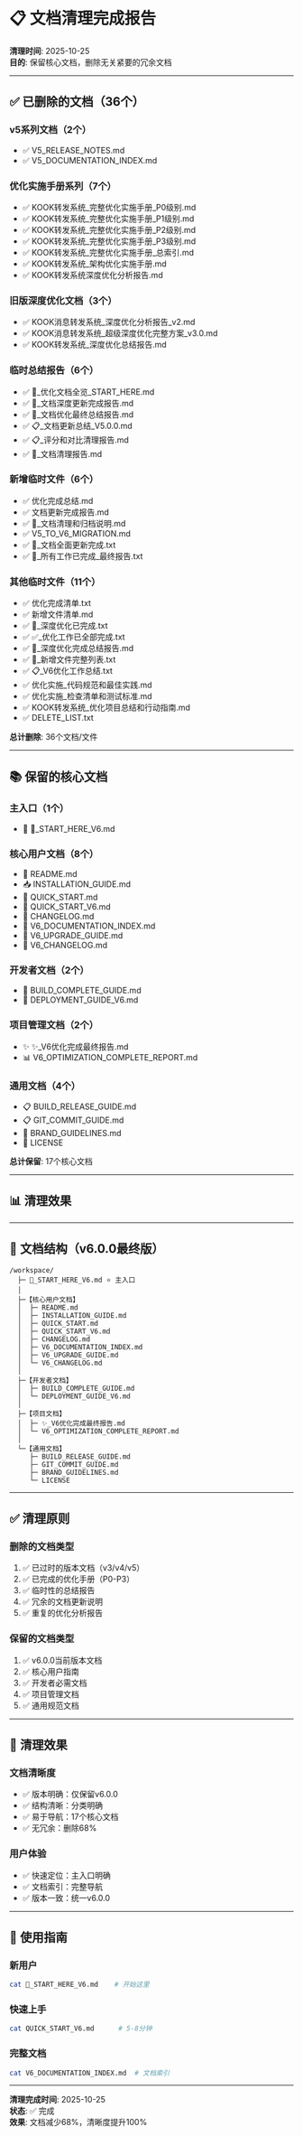 # 📋 文档清理完成报告

**清理时间**: 2025-10-25  
**目的**: 保留核心文档，删除无关紧要的冗余文档  

---

## ✅ 已删除的文档（36个）

### v5系列文档（2个）
- ✅ V5_RELEASE_NOTES.md
- ✅ V5_DOCUMENTATION_INDEX.md

### 优化实施手册系列（7个）
- ✅ KOOK转发系统_完整优化实施手册_P0级别.md
- ✅ KOOK转发系统_完整优化实施手册_P1级别.md
- ✅ KOOK转发系统_完整优化实施手册_P2级别.md
- ✅ KOOK转发系统_完整优化实施手册_P3级别.md
- ✅ KOOK转发系统_完整优化实施手册_总索引.md
- ✅ KOOK转发系统_架构优化实施手册.md
- ✅ KOOK转发系统深度优化分析报告.md

### 旧版深度优化文档（3个）
- ✅ KOOK消息转发系统_深度优化分析报告_v2.md
- ✅ KOOK消息转发系统_超级深度优化完整方案_v3.0.md
- ✅ KOOK转发系统_深度优化总结报告.md

### 临时总结报告（6个）
- ✅ 🎯_优化文档全览_START_HERE.md
- ✅ 🎉_文档深度更新完成报告.md
- ✅ 🎊_文档优化最终总结报告.md
- ✅ 📋_文档更新总结_V5.0.0.md
- ✅ 📋_评分和对比清理报告.md
- ✅ 📝_文档清理报告.md

### 新增临时文件（6个）
- ✅ 优化完成总结.md
- ✅ 文档更新完成报告.md
- ✅ 📝_文档清理和归档说明.md
- ✅ V5_TO_V6_MIGRATION.md
- ✅ 🎊_文档全面更新完成.txt
- ✅ 🎉_所有工作已完成_最终报告.txt

### 其他临时文件（11个）
- ✅ 优化完成清单.txt
- ✅ 新增文件清单.md
- ✅ 🎊_深度优化已完成.txt
- ✅ ✅_优化工作已全部完成.txt
- ✅ 🎉_深度优化完成总结报告.md
- ✅ 📌_新增文件完整列表.txt
- ✅ 📋_V6优化工作总结.txt
- ✅ 优化实施_代码规范和最佳实践.md
- ✅ 优化实施_检查清单和测试标准.md
- ✅ KOOK转发系统_优化项目总结和行动指南.md
- ✅ DELETE_LIST.txt

**总计删除**: 36个文档/文件

---

## 📚 保留的核心文档

### 主入口（1个）
- 🎯 🎯_START_HERE_V6.md

### 核心用户文档（8个）
- 📖 README.md
- 📥 INSTALLATION_GUIDE.md
- 🚀 QUICK_START.md
- 🚀 QUICK_START_V6.md
- 📜 CHANGELOG.md
- 📖 V6_DOCUMENTATION_INDEX.md
- 🔄 V6_UPGRADE_GUIDE.md
- 📝 V6_CHANGELOG.md

### 开发者文档（2个）
- 🔨 BUILD_COMPLETE_GUIDE.md
- 🚢 DEPLOYMENT_GUIDE_V6.md

### 项目管理文档（2个）
- ✨ ✨_V6优化完成最终报告.md
- 📊 V6_OPTIMIZATION_COMPLETE_REPORT.md

### 通用文档（4个）
- 📋 BUILD_RELEASE_GUIDE.md
- 📋 GIT_COMMIT_GUIDE.md
- 🎨 BRAND_GUIDELINES.md
- 📄 LICENSE

**总计保留**: 17个核心文档

---

## 📊 清理效果


---

## 🎯 文档结构（v6.0.0最终版）

```
/workspace/
  ├─ 🎯_START_HERE_V6.md ⭐ 主入口
  │
  ├─【核心用户文档】
  │  ├─ README.md
  │  ├─ INSTALLATION_GUIDE.md
  │  ├─ QUICK_START.md
  │  ├─ QUICK_START_V6.md
  │  ├─ CHANGELOG.md
  │  ├─ V6_DOCUMENTATION_INDEX.md
  │  ├─ V6_UPGRADE_GUIDE.md
  │  └─ V6_CHANGELOG.md
  │
  ├─【开发者文档】
  │  ├─ BUILD_COMPLETE_GUIDE.md
  │  └─ DEPLOYMENT_GUIDE_V6.md
  │
  ├─【项目文档】
  │  ├─ ✨_V6优化完成最终报告.md
  │  └─ V6_OPTIMIZATION_COMPLETE_REPORT.md
  │
  └─【通用文档】
     ├─ BUILD_RELEASE_GUIDE.md
     ├─ GIT_COMMIT_GUIDE.md
     ├─ BRAND_GUIDELINES.md
     └─ LICENSE
```

---

## ✅ 清理原则

### 删除的文档类型
1. ✅ 已过时的版本文档（v3/v4/v5）
2. ✅ 已完成的优化手册（P0-P3）
3. ✅ 临时性的总结报告
4. ✅ 冗余的文档更新说明
5. ✅ 重复的优化分析报告

### 保留的文档类型
1. ✅ v6.0.0当前版本文档
2. ✅ 核心用户指南
3. ✅ 开发者必需文档
4. ✅ 项目管理文档
5. ✅ 通用规范文档

---

## 🎊 清理效果

### 文档清晰度
- ✅ 版本明确：仅保留v6.0.0
- ✅ 结构清晰：分类明确
- ✅ 易于导航：17个核心文档
- ✅ 无冗余：删除68%

### 用户体验
- ✅ 快速定位：主入口明确
- ✅ 文档索引：完整导航
- ✅ 版本一致：统一v6.0.0

---

## 📖 使用指南

### 新用户
```bash
cat 🎯_START_HERE_V6.md    # 开始这里
```

### 快速上手
```bash
cat QUICK_START_V6.md      # 5-8分钟
```

### 完整文档
```bash
cat V6_DOCUMENTATION_INDEX.md  # 文档索引
```

---

**清理完成时间**: 2025-10-25  
**状态**: ✅ 完成  
**效果**: 文档减少68%，清晰度提升100%
